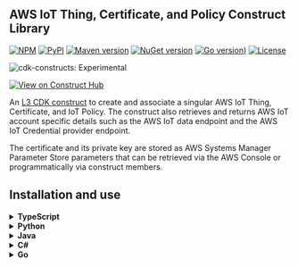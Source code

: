 ## AWS IoT Thing, Certificate, and Policy Construct Library

[![NPM](https://img.shields.io/npm/v/@cdklabs/cdk-aws-iot-thing-certificate-policy?label=npm+cdk+v2)](https://www.npmjs.com/package/@cdklabs/cdk-aws-iot-thing-certificate-policy)
[![PyPI](https://img.shields.io/pypi/v/cdklabs.cdk-aws-iot-thing-certificate-policy?label=pypi+cdk+v2)](https://pypi.org/project/cdklabs.cdk-aws-iot-thing-certificate-policy/)
[![Maven version](https://img.shields.io/maven-central/v/io.github.cdklabs/cdk-aws-iot-thing-certificate-policy?label=maven+cdk+v2)](https://central.sonatype.com/artifact/io.github.cdklabs/cdk-aws-iot-thing-certificate-policy)
[![NuGet version](https://img.shields.io/nuget/v/Cdklabs.CdkAwsIotThingCertificatePolicy?label=nuget+cdk+v2)](https://www.nuget.org/packages/Cdklabs.CdkAwsIotThingCertificatePolicy)
[![Go version](https://img.shields.io/github/go-mod/go-version/cdklabs/cdk-aws-iot-thing-certificate-policy-go?label=go+cdk+v2&&filename=cdklabscdkawsiotthingcertificatepolicy%2Fgo.mod))](https://github.com/cdklabs/cdk-aws-iot-thing-certificate-policy-go)
[![License](https://img.shields.io/badge/license-Apache--2.0-blue)](https://github.com/cdklabs/cdk-aws-iot-thing-certificate-policy/blob/main/LICENSE)

![cdk-constructs: Experimental](https://img.shields.io/badge/cdk--constructs-experimental-important.svg?style=for-the-badge)

[![View on Construct Hub](https://constructs.dev/badge?package=%40cdklabs%2Fcdk-aws-iot-thing-certificate-policy)](https://constructs.dev/packages/@cdklabs/cdk-aws-iot-thing-certificate-policy)

An [L3 CDK construct](https://docs.aws.amazon.com/cdk/v2/guide/constructs.html#constructs_lib) to create and associate a singular AWS IoT Thing, Certificate, and IoT Policy. The construct also retrieves and returns AWS IoT account specific details such as the AWS IoT data endpoint and the AWS IoT Credential provider endpoint.

The certificate and its private key are stored as AWS Systems Manager Parameter Store parameters that can be retrieved via the AWS Console or programmatically via construct members.

## Installation and use

<details>
  <summary><b>TypeScript</b></summary>

**Installation:**

```shell
npm install cdk-aws-iot-thing-certificate-policy
```

[**API Reference**](https://github.com/cdklabs/cdk-aws-iot-thing-certificate-policy/blob/main/doc/api-typescript.md)

**Example:**

```go
import "github.com/aws/aws-cdk-go/awscdk"
import "github.com/cdklabs/cdk-aws-iot-thing-certificate-policy-go/cdklabscdkawsiotthingcertificatepolicy"

/**
 * A minimum IoT Policy template using substitution variables for actual
 * policy to be deployed for "region", "account", and "thingname". Allows
 * the thing to publish and subscribe on any topics under "thing/*" topic
 * namespace. Normal IoT Policy conventions such as "*", apply.
 */
minimalIotPolicy := `{
  "Version": "2012-10-17",
  "Statement": [
    {
      "Effect": "Allow",
      "Action": ["iot:Connect"],
      "Resource": "arn:aws:iot:{{region}}:{{account}}:client/{{thingname}}"
    },
    {
      "Effect": "Allow",
      "Action": ["iot:Publish"],
      "Resource": [
        "arn:aws:iot:{{region}}:{{account}}:topic/{{thingname}}/*"
      ]
    },
    {
      "Effect": "Allow",
      "Action": ["iot:Subscribe"],
      "Resource": [
        "arn:aws:iot:{{region}}:{{account}}:topicfilter/{{thingname}}/*"
      ]
    },
    {
      "Effect": "Allow",
      "Action": ["iot:Receive"],
      "Resource": [
        "arn:aws:iot:{{region}}:{{account}}:topic/{{thingname}}/*"
      ]
    }
  ]
}`

app := cdk.NewApp()

/**
 * Create the thing, certificate, and policy, then associate the
 * certificate to both the thing and the policy and fully activate.
 */
fooThing := cdklabscdkawsiotthingcertificatepolicy.NewIotThingCertificatePolicy(app, jsii.String("MyFooThing"), &IotThingCertificatePolicyProps{
	ThingName: jsii.String("foo-thing"),
	 // Name to assign to AWS IoT thing, and value for {{thingname}} in policy template
	IotPolicyName: jsii.String("foo-iot-policy"),
	 // Name to assign to AWS IoT policy
	IotPolicy: minimalIotPolicy,
	 // Policy with or without substitution parameters from above
	EncryptionAlgorithm: jsii.String("ECC"),
	 // Algorithm to use to private key (RSA or ECC)
	PolicyParameterMapping: []policyMapping{
		&policyMapping{
			Name: jsii.String("region"),
			Value: cdk.Fn_Ref(jsii.String("AWS::Region")),
		},
		&policyMapping{
			Name: jsii.String("account"),
			Value: cdk.Fn_*Ref(jsii.String("AWS::AccountId")),
		},
	},
})

// The AWS IoT Thing Arn as a stack output
// The AWS IoT Thing Arn as a stack output
cdk.NewCfnOutput(app, jsii.String("ThingArn"), &CfnOutputProps{
	Value: fooThing.ThingArn,
})
// The AWS account unique endpoint for the MQTT data connection
// See API for other available public values that can be referenced
// The AWS account unique endpoint for the MQTT data connection
// See API for other available public values that can be referenced
cdk.NewCfnOutput(app, jsii.String("IotEndpoint"), &CfnOutputProps{
	Value: fooThing.DataAtsEndpointAddress,
})
```

</details><details>
  <summary><b>Python</b></summary>

**Installation:**

```shell
pip install cdklabs.cdk-aws-iot-thing-certificate-policy
```

[**API Reference**](https://github.com/cdklabs/cdk-aws-iot-thing-certificate-policy/blob/main/doc/api-python.md)

**Example:**

```python
import aws_cdk as cdk
from cdklabs.cdk_aws_iot_thing_certificate_policy import (
    IotThingCertificatePolicy,
)

minimal_iot_policy = """{
  "Version": "2012-10-17",
  "Statement": [
    {
      "Effect": "Allow",
      "Action": ["iot:Connect"],
      "Resource": "arn:aws:iot:{{region}}:{{account}}:client/{{thingname}}"
    },
    {
      "Effect": "Allow",
      "Action": ["iot:Publish"],
      "Resource": [
        "arn:aws:iot:{{region}}:{{account}}:topic/{{thingname}}/*"
      ]
    },
    {
      "Effect": "Allow",
      "Action": ["iot:Subscribe"],
      "Resource": [
        "arn:aws:iot:{{region}}:{{account}}:topicfilter/{{thingname}}/*"
      ]
    },
    {
      "Effect": "Allow",
      "Action": ["iot:Receive"],
      "Resource": [
        "arn:aws:iot:{{region}}:{{account}}:topic/{{thingname}}/*"
      ]
    }
  ]
}"""

app = cdk.App()

foo_thing = IotThingCertificatePolicy(
    app,
    "MyFooThing",
    thing_name="foo-thing",
    iot_policy_name="foo-iot-policy",
    iot_policy=minimal_iot_policy,
    encryption_algorithm="ECC",
    policy_parameter_mapping=[
        {
            "name": "region",
            "value": cdk.Fn.ref("AWS::Region")
        },
        {
            "name": "account",
            "value": cdk.Fn.ref("AWS::AccountId")
        }
    ],
)
cdk.CfnOutput(app, "ThingArn", value=foo_thing.thing_arn)
cdk.CfnOutput(app, "IotEndpoint", value=foo_thing.data_ats_endpoint_address)
```

</details><details>
  <summary><b>Java</b></summary>

**Installation:**

```shell
Coming Soon
```

[**API Reference**](https://github.com/cdklabs/cdk-aws-iot-thing-certificate-policy/blob/main/doc/api-java.md)

**Example:** *Coming soon*

</details><details>
  <summary><b>C#</b></summary>

**Installation:**

```shell
dotnet add package Cdklabs.CdkAwsIotThingCertificatePolicy
```

[**API Reference**](https://github.com/cdklabs/cdk-aws-iot-thing-certificate-policy/blob/main/doc/api-csharp.md)

**Example:** *coming soon*

</details><details>
  <summary><b>Go</b></summary>

**Installation:**

```shell
Coming soon
```

[**API Reference**](https://github.com/cdklabs/cdk-aws-iot-thing-certificate-policy/blob/main/doc/api-go.md)

**Example:** *coming soon*

</details>
